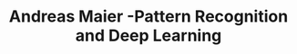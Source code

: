 ---
title: Andreas Maier -Pattern Recognition and Deep Learning
tags: [Pattern Recognition , Deep Learning]
style: fill
color: success
description: Professor Andreas Maier's teaching style is both unique and effective, as he incorporates memes into his slides to make complex concepts crystal clear. This approach not only engages students but also ensures that they grasp the material easily and enjoy the learning process.
external_url: https://www.youtube.com/@maierAK/playlists
---